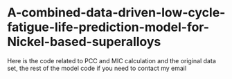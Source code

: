 # A-combined-data-driven-low-cycle-fatigue-life-prediction-model-for-Nickel-based-superalloys
Here is the code related to PCC and MIC calculation and the original data set, the rest of the model code if you need to contact my email
